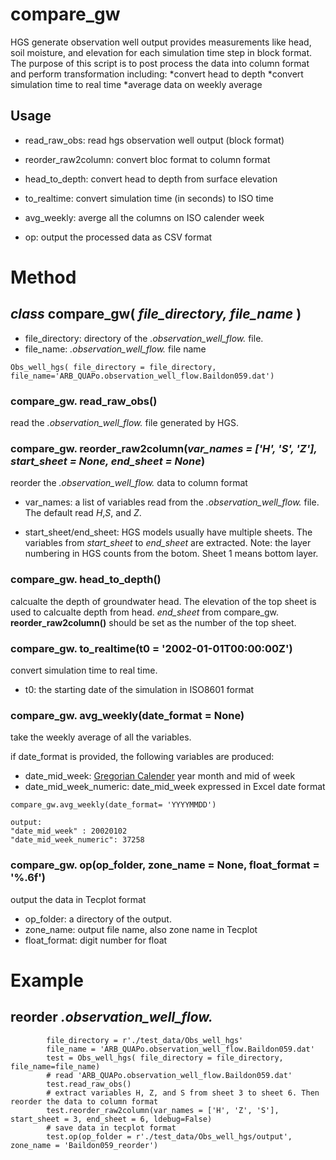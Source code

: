 # compare_gw

HGS generate observation well output provides measurements like head, soil moisture, and elevation for 
each simulation time step in block format. The purpose of this script is to post process the data into
column format and perform transformation including:
*convert head to depth
*convert simulation time to real time
*average data on weekly average
		
## Usage

* read_raw_obs: read hgs observation well output (block format)

* reorder_raw2column: convert bloc format to column format

* head_to_depth: convert head to depth from surface elevation

* to_realtime: convert simulation time (in seconds) to ISO time 

* avg_weekly: averge all the columns on ISO calender week

* op: output the processed data as CSV format

# Method

## *class* compare_gw( *file_directory, file_name* )
 * file_directory: directory of the *.observation_well_flow.* file.
 * file_name: *.observation_well_flow.* file name 
```
Obs_well_hgs( file_directory = file_directory, file_name='ARB_QUAPo.observation_well_flow.Baildon059.dat')
```

### compare_gw. **read_raw_obs()**
read the *.observation_well_flow.* file generated by HGS.

### compare_gw. **reorder_raw2column(*var_names = ['H', 'S', 'Z'], start_sheet = None, end_sheet = None*)**
reorder the *.observation_well_flow.* data to column format

- var_names: a list of variables read from the *.observation_well_flow.* file. The default read *H*,*S*, and *Z*.
		
- start_sheet/end_sheet: HGS models usually have multiple sheets. The variables from *start_sheet* to *end_sheet* are extracted. Note: the layer numbering in HGS counts from the botom. Sheet 1 means bottom layer.


### compare_gw. **head_to_depth()**

calcualte the depth of groundwater head. The elevation of the top sheet is used to calcualte depth from head. *end_sheet* from compare_gw. **reorder_raw2column()** should be set as the number of the top sheet.

### compare_gw. **to_realtime(t0 = '2002-01-01T00:00:00Z')**

convert simulation time to real time. 
- t0: the starting date of the simulation in ISO8601 format

### compare_gw. **avg_weekly(date_format = None)**
take the weekly average of all the variables. 

if date_format is provided, the following variables are produced:
- date_mid_week: [Gregorian Calender](https://www.staff.science.uu.nl/~gent0113/calendar/isocalendar.htm) year month and mid of week
- date_mid_week_numeric: date_mid_week expressed in Excel date format
```
compare_gw.avg_weekly(date_format= 'YYYYMMDD')

output:
"date_mid_week" : 20020102
"date_mid_week_numeric": 37258
```
### compare_gw. op(op_folder, zone_name = None, float_format = '%.6f')
output the data in Tecplot format
- op_folder: a directory of the output.
- zone_name: output file name, also zone name in Tecplot
- float_format: digit number for float

# Example
##	reorder *.observation_well_flow.*
```
        file_directory = r'./test_data/Obs_well_hgs'
        file_name = 'ARB_QUAPo.observation_well_flow.Baildon059.dat'
        test = Obs_well_hgs( file_directory = file_directory, file_name=file_name)
		# read 'ARB_QUAPo.observation_well_flow.Baildon059.dat'
        test.read_raw_obs()
		# extract variables H, Z, and S from sheet 3 to sheet 6. Then reorder the data to column format
        test.reorder_raw2column(var_names = ['H', 'Z', 'S'], start_sheet = 3, end_sheet = 6, ldebug=False)
        # save data in tecplot format
		test.op(op_folder = r'./test_data/Obs_well_hgs/output', zone_name = 'Baildon059_reorder')
```




